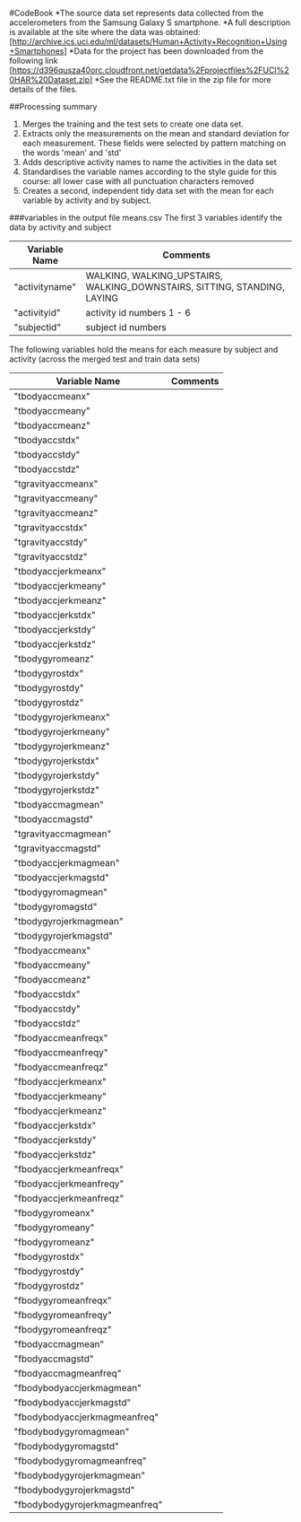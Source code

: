 #CodeBook
*The source data set represents data collected from the accelerometers from the Samsung Galaxy S smartphone. 
*A full description is available at the site where the data was obtained: 
[http://archive.ics.uci.edu/ml/datasets/Human+Activity+Recognition+Using+Smartphones]
*Data for the project has been downloaded from the following link
[https://d396qusza40orc.cloudfront.net/getdata%2Fprojectfiles%2FUCI%20HAR%20Dataset.zip]
*See the README.txt file in the zip file for more details of the files.

##Processing summary
1. Merges the training and the test sets to create one data set.
2. Extracts only the measurements on the mean and standard deviation for each measurement. These fields were selected by pattern matching on the words 'mean' and 'std'
3. Adds descriptive activity names to name the activities in the data set
4. Standardises the variable names according to the style guide for this course: all lower case with all punctuation characters removed 
5. Creates a second, independent tidy data set with the mean for each variable by activity and by subject. 

###variables in the output file means.csv
The first 3 variables identify the data by activity and subject

|Variable Name|Comments|
|-------------|---------|
|"activityname"|WALKING, WALKING_UPSTAIRS, WALKING_DOWNSTAIRS, SITTING, STANDING, LAYING|
|"activityid"|activity id numbers 1 - 6|
|"subjectid"|subject id numbers|
 
The following variables hold the means for each measure by subject and activity 
(across the merged test and train data sets)

|Variable Name|Comments|
|-------------|---------|
|"tbodyaccmeanx"||
|"tbodyaccmeany"||
|"tbodyaccmeanz"||               
|"tbodyaccstdx"||
|"tbodyaccstdy"||
|"tbodyaccstdz"||
|"tgravityaccmeanx"||
|"tgravityaccmeany"||
|"tgravityaccmeanz"||
|"tgravityaccstdx"||
|"tgravityaccstdy"||
|"tgravityaccstdz"||             
|"tbodyaccjerkmeanx"||
|"tbodyaccjerkmeany"||
|"tbodyaccjerkmeanz"||           
|"tbodyaccjerkstdx"||
|"tbodyaccjerkstdy"||
|"tbodyaccjerkstdz"||
|"tbodygyromeanz"||
|"tbodygyrostdx"||
|"tbodygyrostdy"||
|"tbodygyrostdz"||               
|"tbodygyrojerkmeanx"||
|"tbodygyrojerkmeany"||
|"tbodygyrojerkmeanz"||          
|"tbodygyrojerkstdx"||
|"tbodygyrojerkstdy"||
|"tbodygyrojerkstdz"||           
|"tbodyaccmagmean"||
|"tbodyaccmagstd"||
|"tgravityaccmagmean"||          
|"tgravityaccmagstd"||
|"tbodyaccjerkmagmean"||
|"tbodyaccjerkmagstd"||          
|"tbodygyromagmean"||
|"tbodygyromagstd"||
|"tbodygyrojerkmagmean"||        
|"tbodygyrojerkmagstd"||
|"fbodyaccmeanx"||
|"fbodyaccmeany"||               
|"fbodyaccmeanz"||
|"fbodyaccstdx"||
|"fbodyaccstdy"||                
|"fbodyaccstdz"||
|"fbodyaccmeanfreqx"||
|"fbodyaccmeanfreqy"||           
|"fbodyaccmeanfreqz"||
|"fbodyaccjerkmeanx"||
|"fbodyaccjerkmeany"||           
|"fbodyaccjerkmeanz"||
|"fbodyaccjerkstdx"||
|"fbodyaccjerkstdy"||            
|"fbodyaccjerkstdz"||
|"fbodyaccjerkmeanfreqx"||
|"fbodyaccjerkmeanfreqy"||       
|"fbodyaccjerkmeanfreqz"||
|"fbodygyromeanx"||
|"fbodygyromeany"||              
|"fbodygyromeanz"||
|"fbodygyrostdx"||
|"fbodygyrostdy"||               
|"fbodygyrostdz"||
|"fbodygyromeanfreqx"||
|"fbodygyromeanfreqy"||          
|"fbodygyromeanfreqz"||
|"fbodyaccmagmean"||
|"fbodyaccmagstd"||              
|"fbodyaccmagmeanfreq"||
|"fbodybodyaccjerkmagmean"||
|"fbodybodyaccjerkmagstd"||      
|"fbodybodyaccjerkmagmeanfreq"||
|"fbodybodygyromagmean"||
|"fbodybodygyromagstd"||         
|"fbodybodygyromagmeanfreq"||
|"fbodybodygyrojerkmagmean"||
|"fbodybodygyrojerkmagstd"||     
|"fbodybodygyrojerkmagmeanfreq"||
